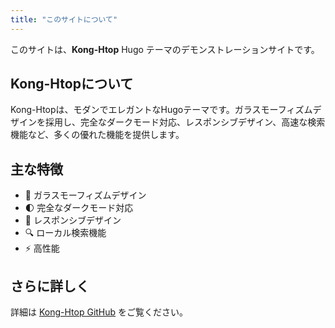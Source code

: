 ```yaml
---
title: "このサイトについて"
---
```


このサイトは、**Kong-Htop** Hugo テーマのデモンストレーションサイトです。

## Kong-Htopについて

Kong-Htopは、モダンでエレガントなHugoテーマです。ガラスモーフィズムデザインを採用し、完全なダークモード対応、レスポンシブデザイン、高速な検索機能など、多くの優れた機能を提供します。

## 主な特徴

- 🎨 ガラスモーフィズムデザイン
- 🌓 完全なダークモード対応
- 📱 レスポンシブデザイン
- 🔍 ローカル検索機能
- ⚡ 高性能

## さらに詳しく

詳細は [Kong-Htop GitHub](https://github.com/yezihack/kong-htop) をご覧ください。


